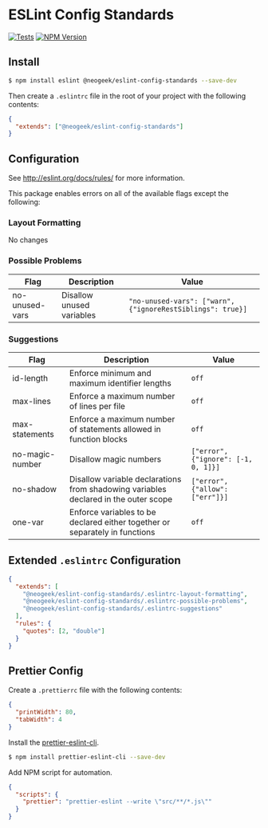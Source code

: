 # ESLint Config Standards

[![Tests](https://github.com/neogeek/eslint-config-standards/actions/workflows/test.workflow.yml/badge.svg)](https://github.com/neogeek/eslint-config-standards/actions/workflows/test.workflow.yml)
[![NPM Version](https://img.shields.io/npm/v/@neogeek/eslint-config-standards.svg?style=flat)](https://www.npmjs.org/package/@neogeek/eslint-config-standards)

## Install

```bash
$ npm install eslint @neogeek/eslint-config-standards --save-dev
```

Then create a `.eslintrc` file in the root of your project with the following contents:

```json
{
  "extends": ["@neogeek/eslint-config-standards"]
}
```

## Configuration

See http://eslint.org/docs/rules/ for more information.

This package enables errors on all of the available flags except the following:

### Layout Formatting

No changes

### Possible Problems

| Flag           | Description               | Value                                                      |
| -------------- | ------------------------- | ---------------------------------------------------------- |
| no-unused-vars | Disallow unused variables | `"no-unused-vars": ["warn", {"ignoreRestSiblings": true}]` |

### Suggestions

| Flag            | Description                                                                         | Value                               |
| --------------- | ----------------------------------------------------------------------------------- | ----------------------------------- |
| id-length       | Enforce minimum and maximum identifier lengths                                      | `off`                               |
| max-lines       | Enforce a maximum number of lines per file                                          | `off`                               |
| max-statements  | Enforce a maximum number of statements allowed in function blocks                   | `off`                               |
| no-magic-number | Disallow magic numbers                                                              | `["error", {"ignore": [-1, 0, 1]}]` |
| no-shadow       | Disallow variable declarations from shadowing variables declared in the outer scope | `["error", {"allow": ["err"]}]`     |
| one-var         | Enforce variables to be declared either together or separately in functions         | `off`                               |

## Extended `.eslintrc` Configuration

```json
{
  "extends": [
    "@neogeek/eslint-config-standards/.eslintrc-layout-formatting",
    "@neogeek/eslint-config-standards/.eslintrc-possible-problems",
    "@neogeek/eslint-config-standards/.eslintrc-suggestions"
  ],
  "rules": {
    "quotes": [2, "double"]
  }
}
```

## Prettier Config

Create a `.prettierrc` file with the following contents:

```json
{
  "printWidth": 80,
  "tabWidth": 4
}
```

Install the [prettier-eslint-cli](https://github.com/prettier/prettier-eslint-cli).

```bash
$ npm install prettier-eslint-cli --save-dev
```

Add NPM script for automation.

```json
{
  "scripts": {
    "prettier": "prettier-eslint --write \"src/**/*.js\""
  }
}
```
